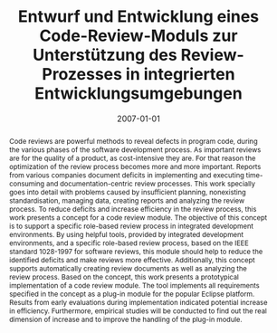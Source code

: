 ---
abstract: Code reviews are powerful methods to reveal defects in program code, during
  the various phases of the software development process. As important reviews are
  for the quality of a product, as cost-intensive they are. For that reason the optimization
  of the review process becomes more and more important. Reports from various companies
  document deficits in implementing and executing time-consuming and documentation-centric
  review processes. This work specially goes into detail with problems caused by insufficient
  planning, nonexisting standardisation, managing data, creating reports and analyzing
  the review process. To reduce deficits and increase efficiency in the review process,
  this work presents a concept for a code review module. The objective of this concept
  is to support a specific role-based review process in integrated development environments.
  By using helpful tools, provided by integrated development environments, and a specific
  role-based review process, based on the IEEE standard 1028-1997 for software reviews,
  this module should help to reduce the identified deficits and make reviews more
  effective. Additionally, this concept supports automatically creating review documents
  as well as analyzing the review process. Based on the concept, this work presents
  a prototypical implementation of a code review module. The tool implements all requirements
  specified in the concept as a plug-in module for the popular Eclipse platform. Results
  from early evaluations during implementation indicated potential increase in efficiency.
  Furthermore, empirical studies will be conducted to find out the real dimension
  of increase and to improve the handling of the plug-in module.
authors:
- Roland Breiteneder
date: '2007-01-01'
featured: false
links:
- name: Publik
  url: https://publik.tuwien.ac.at/showentry.php?ID=141558&lang=2
publication_types:
- '7'
publishDate: '2007-01-01'
title: Entwurf und Entwicklung eines Code-Review-Moduls zur Unterstützung des Review-Prozesses
  in integrierten Entwicklungsumgebungen
url_pdf: ''
---